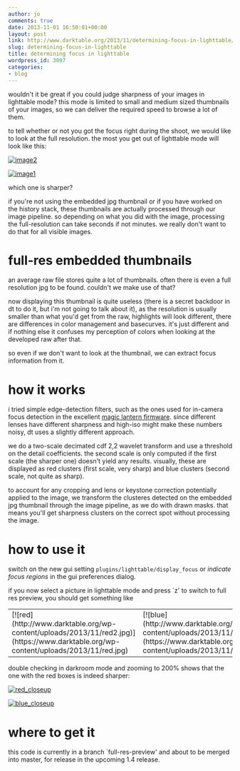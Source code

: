 ```yaml
---
author: jo
comments: true
date: 2013-11-01 16:50:01+00:00
layout: post
link: http://www.darktable.org/2013/11/determining-focus-in-lighttable/
slug: determining-focus-in-lighttable
title: determining focus in lighttable
wordpress_id: 3097
categories:
- blog
---
```


wouldn't it be great if you could judge sharpness of your images in lighttable mode? this mode is limited to small and medium sized thumbnails of your images, so we can deliver the required speed to browse a lot of them.

to tell whether or not you got the focus right during the shoot, we would like to look at the full resolution. the most you get out of lighttable mode will look like this:

[![image2](http://www.darktable.org/wp-content/uploads/2013/11/image2.jpg)](https://www.darktable.org/wp-content/uploads/2013/11/image2.jpg)

[![image1](http://www.darktable.org/wp-content/uploads/2013/11/image1.jpg)](https://www.darktable.org/wp-content/uploads/2013/11/image1.jpg)

which one is sharper?

if you're not using the embedded jpg thumbnail or if you have worked on the history stack, these thumbnails are actually processed through our image pipeline. so depending on what you did with the image, processing the full-resolution can take seconds if not minutes. we really don't want to do that for all visible images.




# full-res embedded thumbnails


an average raw file stores quite a lot of thumbnails. often there is even a full resolution jpg to be found. couldn't we make use of that?

now displaying this thumbnail is quite useless (there is a secret backdoor in dt to do it, but i'm not going to talk about it), as the resolution is usually smaller than what you'd get from the raw, highlights will look different, there are differences in color management and basecurves. it's just different and if nothing else it confuses my perception of colors when looking at the developed raw after that.

so even if we don't want to look at the thumbnail, we can extract focus information from it.




# how it works


i tried simple edge-detection filters, such as the ones used for in-camera focus detection in the excellent [magic lantern firmware](http://magiclantern.fm). since different lenses have different sharpness and high-iso might make these numbers noisy, dt uses a slightly different approach.

we do a two-scale decimated cdf 2,2 wavelet transform and use a threshold on the detail coefficients. the second scale is only computed if the first scale (the sharper one) doesn't yield any results. visually, these are displayed as red clusters (first scale, very sharp) and blue clusters (second scale, not quite as sharp).

to account for any cropping and lens or keystone correction potentially applied to the image, we transform the clusteres detected on the embedded jpg thumbnail through the image pipeline, as we do with drawn masks. that means you'll get sharpness clusters on the correct spot without processing the image.


# how to use it


switch on the new gui setting `plugins/lighttable/display_focus` or _indicate focus regions_ in the gui preferences dialog.

if you now select a picture in lighttable mode and press `z' to switch to full res preview, you should get something like

<table >
<tr >
<td >
[![red](http://www.darktable.org/wp-content/uploads/2013/11/red2.jpg)](https://www.darktable.org/wp-content/uploads/2013/11/red.jpg)

</td>
<td >
[![blue](http://www.darktable.org/wp-content/uploads/2013/11/blue2.jpg)](https://www.darktable.org/wp-content/uploads/2013/11/blue.jpg)

</td></tr></table>

double checking in darkroom mode and zooming to 200% shows that the one with the red boxes is indeed sharper:

[![red_closeup](http://www.darktable.org/wp-content/uploads/2013/11/red_closeup.jpg)](https://www.darktable.org/wp-content/uploads/2013/11/red_closeup.jpg)

[![blue_closeup](http://www.darktable.org/wp-content/uploads/2013/11/blue_closeup.jpg)](https://www.darktable.org/wp-content/uploads/2013/11/blue_closeup.jpg)




# where to get it


this code is currently in a branch `full-res-preview' and about to be merged into master, for release in the upcoming 1.4 release.

